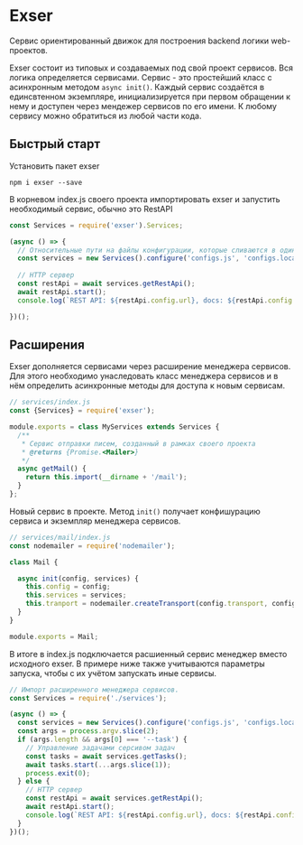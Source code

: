 # Exser

Сервис ориентированный движок для построения backend логики web-проектов. 

Exser состоит из типовых и создаваемых под свой проект сервисов. Вся логика определяется сервисами. 
Сервис - это простейший класс с асинхронным методом `async init()`. Каждый сервис создаётся в единсвтенном
экземпляре, инициализируется при первом обращении к нему и доступен через мендежер сервисов по его
имени. К любому сервису можно обратиться из любой части кода.

## Быстрый старт

Установить пакет exser

```npm i exser --save```

В корневом index.js своего проекта импортировать exser и запустить необходимый сервис, обычно это RestAPI

```js
const Services = require('exser').Services;

(async () => {
  // Относительные пути на файлы конфигурации, которые сливаются в один объект.
  const services = new Services().configure('configs.js', 'configs.local.js');
  
  // HTTP сервер
  const restApi = await services.getRestApi();
  await restApi.start();
  console.log(`REST API: ${restApi.config.url}, docs: ${restApi.config.url}/docs`);

})();
```

## Расширения

Exser дополняется сервисами через расширение менеджера сервисов. Для этого необходимо унаследовать
класс менеджера сервисов и в нём определить асинхронные методы для доступа к новым сервисам. 

```js
// services/index.js
const {Services} = require('exser');

module.exports = class MyServices extends Services {
  /**
   * Сервис отправки писем, созданный в рамках своего проекта
   * @returns {Promise.<Mailer>}
   */
  async getMail() {
    return this.import(__dirname + '/mail');
  }
};
```

Новый сервис в проекте. Метод `init()` получает конфишурацию сервиса и экземпляр менеджера сервисов.
```js
// services/mail/index.js
const nodemailer = require('nodemailer');

class Mail {

  async init(config, services) {
    this.config = config;
    this.services = services;
    this.tranport = nodemailer.createTransport(config.transport, config.defaults);
  }
}

module.exports = Mail;
```

В итоге в index.js подключается расшиенный сервис менеджер вместо исходного exser.
В примере ниже также учитываются параметры запуска, чтобы с их учётом запускать иные сервисы.

```js
// Импорт расширенного менеджера сервисов.
const Services = require('./services');

(async () => {
  const services = new Services().configure('configs.js', 'configs.local.js');
  const args = process.argv.slice(2);
  if (args.length && args[0] === '--task') {
    // Управление задачами серсивом задач
    const tasks = await services.getTasks();
    await tasks.start(...args.slice(1));
    process.exit(0);
  } else {
    // HTTP сервер
    const restApi = await services.getRestApi();
    await restApi.start();
    console.log(`REST API: ${restApi.config.url}, docs: ${restApi.config.url}/docs`);
  }
})();
```


